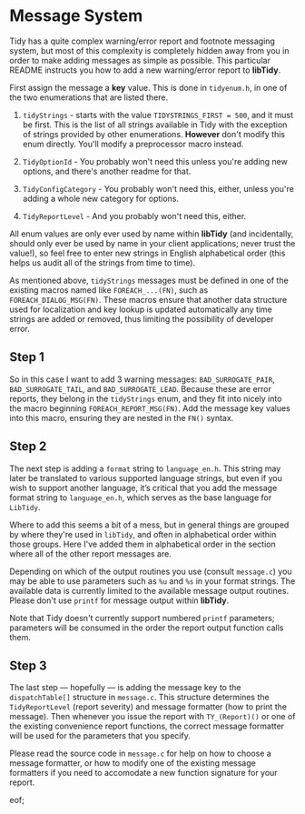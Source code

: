 # Message System

Tidy has a quite complex warning/error report and footnote messaging system, but most of this complexity is completely hidden away from you in order to make adding messages as simple as possible. This particular README instructs you how to add a new warning/error report to **libTidy**.

First assign the message a **key** value. This is done in `tidyenum.h`, in one of the two enumerations that are listed there.

 1. `tidyStrings` - starts with the value `TIDYSTRINGS_FIRST = 500`, and it must be first. This is the list of all strings available in Tidy with the exception of strings provided by other enumerations. **However** don't modify this enum directly. You'll modify a preprocessor macro instead.
 
 2. `TidyOptionId` - You probably won't need this unless you're adding new options, and there's another readme for that.
 
 3. `TidyConfigCategory` - You probably won't need this, either, unless you're adding a whole new category for options.
 
 4. `TidyReportLevel` - And you probably won't need this, either.

All enum values are only ever used by name within **libTidy** (and incidentally, should only ever be used by name in your client applications; never trust the value!), so feel free to enter new strings in English alphabetical order (this helps us audit all of the strings from time to time). 

As mentioned above, `tidyStrings` messages must be defined in one of the existing macros named like `FOREACH_...(FN)`, such as `FOREACH_DIALOG_MSG(FN)`. These macros ensure that another data structure used for localization and key lookup is updated automatically any time strings are added or removed, thus limiting the possibility of developer error.


## Step 1

So in this case I want to add 3 warning messages: `BAD_SURROGATE_PAIR`, `BAD_SURROGATE_TAIL`, and `BAD_SURROGATE_LEAD`. Because these are error reports, they belong in the `tidyStrings` enum, and they fit into nicely into the macro beginning `FOREACH_REPORT_MSG(FN)`. Add the message key values into this macro, ensuring they are nested in the `FN()` syntax.


## Step 2

The next step is adding a `format` string to `language_en.h`. This string may later be translated to various supported language strings, but even if you wish to support another language, it’s critical that you add the message format string to `language_en.h`, which serves as the base language for `LibTidy`.

Where to add this seems a bit of a mess, but in general things are grouped by where they're used in `libTidy`, and often in alphabetical order within those groups. Here I've added them in alphabetical order in the section where all of the other report messages are.

Depending on which of the output routines you use (consult `message.c`) you may be able to use parameters such as `%u` and `%s` in your format strings. The available data is currently limited to the available message output routines. Please don't use `printf` for message output within **libTidy**.

Note that Tidy doesn't currently support numbered `printf` parameters; parameters will be consumed in the order the report output function calls them.

## Step 3

The last step — hopefully — is adding the message key to the `dispatchTable[]` structure in `message.c`. This structure determines the `TidyReportLevel` (report severity) and message formatter (how to print the message). Then whenever you issue the report with `TY_(Report)()` or one of the existing convenience report functions, the correct message formatter will be used for the parameters that you specify.

Please read the source code in `message.c` for help on how to choose a message formatter, or how to modify one of the existing message formatters if you need to accomodate a new function signature for your report.

eof;
